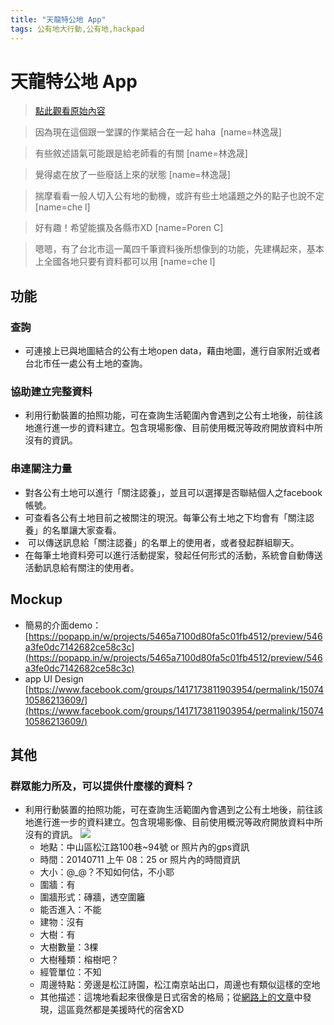 ```yaml
---
title: "天龍特公地 App"
tags: 公有地大行動,公有地,hackpad
---
```


# 天龍特公地 App

> [點此觀看原始內容](https://g0v.hackpad.tw/1JvYgpElmHs)


> 因為現在這個跟一堂課的作業結合在一起 haha 
> [name=林逸晟]

> 有些敘述語氣可能跟是給老師看的有關
> [name=林逸晟]

> 覺得處在放了一些廢話上來的狀態
> [name=林逸晟]

> 揣摩看看一般人切入公有地的動機，或許有些土地議題之外的點子也說不定
> [name=che l]

> 好有趣！希望能擴及各縣市XD
> [name=Poren C]

> 嗯嗯，有了台北市這一萬四千筆資料後所想像到的功能，先建構起來，基本上全國各地只要有資料都可以用
> [name=che l]


## 功能


### 查詢

- 可連接上已與地圖結合的公有土地open data，藉由地圖，進行自家附近或者台北市任一處公有土地的查詢。

### 協助建立完整資料

- 利用行動裝置的拍照功能，可在查詢生活範圍內會遇到之公有土地後，前往該地進行進一步的資料建立。包含現場影像、目前使用概況等政府開放資料中所沒有的資訊。

### 串連關注力量

- 對各公有土地可以進行「關注認養」，並且可以選擇是否聯結個人之facebook帳號。
- 可查看各公有土地目前之被關注的現況。每筆公有土地之下均會有「關注認養」的名單讓大家查看。
-  可以傳送訊息給「關注認養」的名單上的使用者，或者發起群組聊天。
- 在每筆土地資料旁可以進行活動提案，發起任何形式的活動，系統會自動傳送活動訊息給有關注的使用者。

## Mockup

- 簡易的介面demo：[https://popapp.in/w/projects/5465a7100d80fa5c01fb4512/preview/546a3fe0dc7142682ce58c3c](https://popapp.in/w/projects/5465a7100d80fa5c01fb4512/preview/546a3fe0dc7142682ce58c3c)
- app UI Design [https://www.facebook.com/groups/1417173811903954/permalink/1507410586213609/](https://www.facebook.com/groups/1417173811903954/permalink/1507410586213609/)















## 其他

### 群眾能力所及，可以提供什麼樣的資料？

- 利用行動裝置的拍照功能，可在查詢生活範圍內會遇到之公有土地後，前往該地進行進一步的資料建立。包含現場影像、目前使用概況等政府開放資料中所沒有的資訊。
![](https://g0vhackmd.blob.core.windows.net/g0v-hackmd-images/upload_56294e3de5de2dbe43001e2e6f69dbdb)
    - 地點：中山區松江路100巷~94號 or 照片內的gps資訊
    - 時間：20140711 上午 08：25 or 照片內的時間資訊
    - 大小：@_@？不知如何估，不小耶
    - 圍牆：有
    - 圍牆形式：磚牆，透空圍籬
    - 能否進入：不能
    - 建物：沒有
    - 大樹：有
    - 大樹數量：3棵
    - 大樹種類：榕樹吧？
    - 經管單位：不知
    - 周邊特點：旁邊是松江詩園，松江南京站出口，周邊也有類似這樣的空地
    - 其他描述：這塊地看起來很像是日式宿舍的格局；從[網路上的文章](http://www.stormmediagroup.com/opencms/review/detail/696f2ba0-6270-11e4-af77-ef2804cba5a1/?uuid=696f2ba0-6270-11e4-af77-ef2804cba5a1)中發現，這區竟然都是美援時代的宿舍XD

